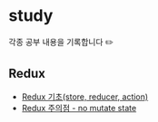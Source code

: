 # study

각종 공부 내용을 기록합니다 ✏️

## Redux

- [Redux 기초(store, reducer, action)](https://github.com/hayeonii/study/pull/1)
- [Redux 주의점 - no mutate state](https://github.com/hayeonii/study/pull/2)
